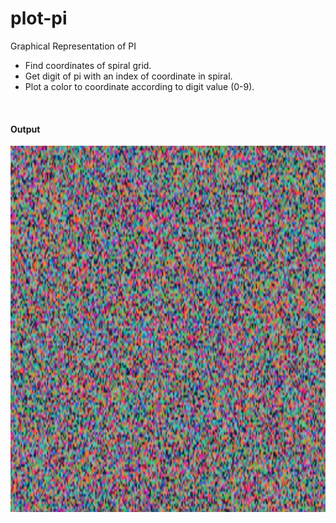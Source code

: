 # plot-pi
Graphical Representation of PI

- Find coordinates of spiral grid.
- Get digit of pi with an index of coordinate in spiral.
- Plot a color to coordinate according to digit value (0-9).
<br/>

#### Output

![Output](output.JPG)